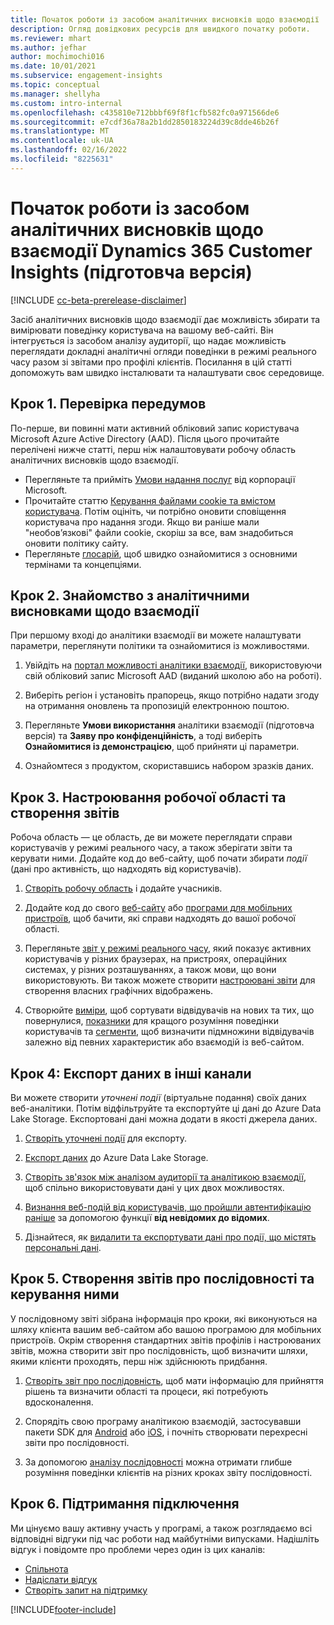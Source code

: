 ```yaml
---
title: Початок роботи із засобом аналітичних висновків щодо взаємодії
description: Огляд довідкових ресурсів для швидкого початку роботи.
ms.reviewer: mhart
ms.author: jefhar
author: mochimochi016
ms.date: 10/01/2021
ms.subservice: engagement-insights
ms.topic: conceptual
ms.manager: shellyha
ms.custom: intro-internal
ms.openlocfilehash: c435810e712bbbf69f8f1cfb582fc0a971566de6
ms.sourcegitcommit: e7cdf36a78a2b1dd2850183224d39c8dde46b26f
ms.translationtype: MT
ms.contentlocale: uk-UA
ms.lasthandoff: 02/16/2022
ms.locfileid: "8225631"
---
```

# <a name="get-started-with-dynamics-365-customer-insights-engagement-insights-capability-public-preview"></a>Початок роботи із засобом аналітичних висновків щодо взаємодії Dynamics 365 Customer Insights (підготовча версія)

[!INCLUDE [cc-beta-prerelease-disclaimer](includes/cc-beta-prerelease-disclaimer.md)]

Засіб аналітичних висновків щодо взаємодії дає можливість збирати та вимірювати поведінку користувача на вашому веб-сайті. Він інтегрується із засобом аналізу аудиторії, що надає можливість переглядати докладні аналітичні огляди поведінки в режимі реального часу разом зі звітами про профілі клієнтів. Посилання в цій статті допоможуть вам швидко інсталювати та налаштувати своє середовище.

## <a name="step-1-review-prerequisites"></a>Крок 1. Перевірка передумов

По-перше, ви повинні мати активний обліковий запис користувача Microsoft Azure Active Directory (AAD). Після цього прочитайте перелічені нижче статті, перш ніж налаштовувати робочу область аналітичних висновків щодо взаємодії.

- Перегляньте та прийміть [Умови надання послуг](terms-of-service.md) від корпорації Microsoft.  
- Прочитайте статтю [Керування файлами cookie та вмістом користувача](user-consent-storage.md). Потім оцініть, чи потрібно оновити сповіщення користувача про надання згоди. Якщо ви раніше мали "необов’язкові" файли cookie, скоріш за все, вам знадобиться оновити політику сайту.
- Перегляньте [глосарій](glossary.md), щоб швидко ознайомитися з основними термінами та концепціями.

## <a name="step-2-explore-engagement-insights"></a>Крок 2. Знайомство з аналітичними висновками щодо взаємодії

При першому вході до аналітики взаємодії ви можете налаштувати параметри, переглянути політики та ознайомитися із можливостями.

1. Увійдіть на [портал можливості аналітики взаємодії](https://home.ci.ai.dynamics.com/app/engagement-insights), використовуючи свій обліковий запис Microsoft AAD (виданий школою або на роботі).

1. Виберіть регіон і установіть прапорець, якщо потрібно надати згоду на отримання оновлень та пропозицій електронною поштою.

1. Перегляньте **Умови використання** аналітики взаємодії (підготовча версія) та **Заяву про конфіденційність**, а тоді виберіть **Ознайомитися із демонстрацією**, щоб прийняти ці параметри.

1. Ознайомтеся з продуктом, скориставшись набором зразків даних.

##  <a name="step-3-set-up-a-workspace-and-create-reports"></a>Крок 3. Настроювання робочої області та створення звітів

Робоча область — це область, де ви можете переглядати справи користувачів у режимі реального часу, а також зберігати звіти та керувати ними. Додайте код до веб-сайту, щоб почати збирати *події* (дані про активність, що надходять від користувачів).

1. [Створіть робочу область](create-workspace.md) і додайте учасників.

1. Додайте код до свого [веб-сайту](instrument-website.md) або [програми для мобільних пристроїв](developer-resources.md#capture-events-from-mobile-apps), щоб бачити, які справи надходять до вашої робочої області.

1. Перегляньте [звіт у режимі реального часу](view-reports.md), який показує активних користувачів у різних браузерах, на пристроях, операційних системах, у різних розташуваннях, а також мови, що вони використовують. Ви також можете створити [настроювані звіти](custom-reports.md) для створення власних графічних відображень.

1. Створюйте [виміри](dimensions.md), щоб сортувати відвідувачів на нових та тих, що повернулися, [показники](metrics.md) для кращого розуміння поведінки користувачів та [сегменти](segments.md), щоб визначити підмножини відвідувачів залежно від певних характеристик або взаємодій із веб-сайтом.
    
## <a name="step-4-export-data-to-other-channels"></a>Крок 4: Експорт даних в інші канали

Ви можете створити *уточнені події* (віртуальне подання) своїх даних веб-аналітики. Потім відфільтруйте та експортуйте ці дані до Azure Data Lake Storage. Експортовані дані можна додати в якості джерела даних.

1. [Створіть уточнені події](refined-events.md) для експорту.

1. [Експорт даних](export-events.md) до Azure Data Lake Storage.

1. [Створіть зв'язок між аналізом аудиторії та аналітикою взаємодії](integrate-audience-insights-engagement-insights.md), щоб спільно використовувати дані у цих двох можливостях.

1. [Визнання веб-подій від користувачів, що пройшли автентифікацію раніше](unknown-to-known.md) за допомогою функції **від невідомих до відомих**.

1. Дізнайтеся, як [видалити та експортувати дані про події, що містять персональні дані](delete-export-personal-data.md).

## <a name="step-5-create-and-manage-funnel-reports"></a>Крок 5. Створення звітів про послідовності та керування ними

У послідовному звіті зібрана інформація про кроки, які виконуються на шляху клієнта вашим веб-сайтом або вашою програмою для мобільних пристроїв. Окрім створення стандартних звітів профілів і настроюваних звітів, можна створити звіт про послідовність, щоб визначити шляхи, якими клієнти проходять, перш ніж здійснюють придбання. 

1. [Створіть звіт про послідовність](funnel-reports.md), щоб мати інформацію для прийняття рішень та визначити області та процеси, які потребують вдосконалення.

1. Спорядіть свою програму аналітикою взаємодій, застосувавши пакети SDK для [Android](get-started-android.md) або [iOS](get-started-ios.md), і почніть створювати перехресні звіти про послідовності.

1. За допомогою [аналізу послідовності](funnel-reports.md#funnel-insights) можна отримати глибше розуміння поведінки клієнтів на різних кроках звіту послідовності.
 
## <a name="step-6-stay-connected"></a>Крок 6. Підтримання підключення

Ми цінуємо вашу активну участь у програмі, а також розглядаємо всі відповідні відгуки під час роботи над майбутніми випусками. Надішліть відгук і повідомте про проблеми через один із цих каналів:
- [Спільнота](https://go.microsoft.com/fwlink/?linkid=2141648)
- [Надіслати відгук](https://go.microsoft.com/fwlink/?linkid=2143222)
- [Створіть запит на підтримку](https://go.microsoft.com/fwlink/?linkid=2145734) 


[!INCLUDE[footer-include](../includes/footer-banner.md)]
